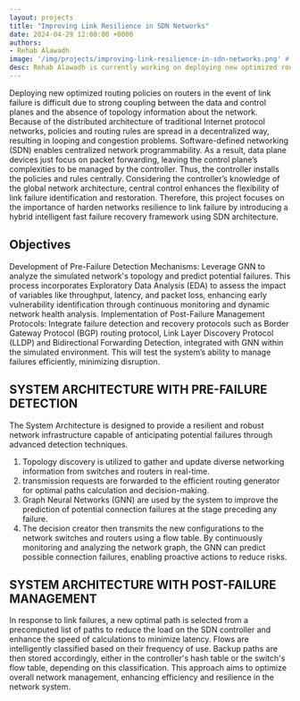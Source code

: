```yaml
---
layout: projects
title: "Improving Link Resilience in SDN Networks"
date: 2024-04-29 12:00:00 +0000
authors:
- Rehab Alawadh
image: '/img/projects/improving-link-resilience-in-sdn-networks.png' # Put image in /img/ folder
desc: Rehab Alawadh is currently working on deploying new optimized routing policies on routers.
---
```

Deploying new optimized routing policies on routers in the event of link failure is difficult due to strong coupling between the data and control planes and the absence of topology information about the network. Because of the distributed architecture of traditional Internet protocol networks, policies and routing rules are spread in a decentralized way, resulting in looping and congestion problems. Software-defined networking (SDN) enables centralized network programmability. As a result, data plane devices just focus on packet forwarding, leaving the control plane’s complexities to be managed by the controller. Thus, the controller installs the policies and rules centrally. Considering the controller’s knowledge of the global network architecture, central control enhances the flexibility of link failure identification and restoration. Therefore, this project focuses on the importance of harden networks resilience to link failure by introducing a hybrid intelligent fast failure recovery framework using SDN architecture.

<h2>Objectives</h2>

Development of Pre-Failure Detection Mechanisms: Leverage GNN to analyze the simulated network's topology and predict potential failures. This process incorporates Exploratory Data Analysis (EDA) to assess the impact of variables like throughput, latency, and packet loss, enhancing early vulnerability identification through continuous monitoring and dynamic network health analysis. Implementation of Post-Failure Management Protocols: Integrate failure detection and recovery protocols such as Border Gateway Protocol (BGP) routing protocol, Link Layer Discovery Protocol (LLDP) and Bidirectional Forwarding Detection, integrated with GNN within the simulated environment. This will test the system’s ability to manage failures efficiently, minimizing disruption.

<h2>SYSTEM ARCHITECTURE WITH PRE-FAILURE DETECTION</h2>

The System Architecture is designed to provide a resilient and robust network infrastructure capable of anticipating potential failures through advanced detection techniques.
1. Topology discovery is utilized to gather and update diverse networking information from switches and routers in real-time.
2. transmission requests are forwarded to the efficient routing generator for optimal paths calculation and decision-making.
3. Graph Neural Networks (GNN) are used by the system to improve the prediction of potential connection failures at the stage preceding any failure.
4. The decision creator then transmits the new configurations to the network switches and routers using a flow table.
By continuously monitoring and analyzing the network graph, the GNN can predict possible connection failures, enabling proactive actions to reduce risks.

<h2>SYSTEM ARCHITECTURE WITH POST-FAILURE MANAGEMENT</h2>

In response to link failures, a new optimal path is selected from a precomputed list of paths to reduce the load on the SDN controller and enhance the speed of calculations to minimize latency. Flows are intelligently classified based on their frequency of use. Backup paths are then stored accordingly, either in the controller's hash table or the switch's flow table, depending on this classification. This approach aims to optimize overall network management, enhancing efficiency and resilience in the network system.
